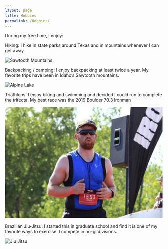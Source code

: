 ```yaml
---
layout: page
title: Hobbies
permalink: /Hobbies/
---
```


During my free time, I enjoy:

Hiking: I hike in state parks around Texas and in mountains whenever I can get away.

![Sawtooth Mountains](/_photos/sawtooths.png)

Backpacking / camping: I enjoy backpacking at least twice a year. My favorite trips have been in Idaho’s Sawtooth mountains.

![Alpine Lake](/_photos/alpine_lake.png)

Triathlons: I enjoy biking and swimming and decided I could run to complete the trifecta. My best race was the 2019 Boulder 70.3 Ironman

![Ironman](/_photos/ironman.png)

Brazilian Jiu-Jitsu: I started this in graduate school and find it is one of my favorite ways to exercise. I compete in no-gi divisions.

![Jiu Jitsu](/_photos/jiu_jitsu.png)
